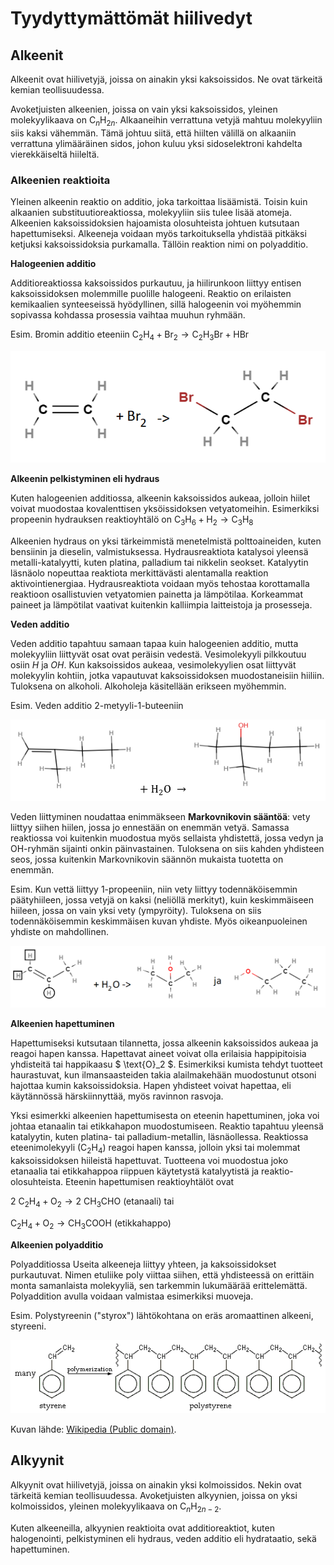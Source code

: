 # Tyydyttymättömät hiilivedyt

## Alkeenit

Alkeenit ovat hiilivetyjä, joissa on ainakin yksi kaksoissidos. Ne ovat tärkeitä kemian teollisuudessa.

Avoketjuisten alkeenien, joissa on vain yksi kaksoissidos, yleinen molekyylikaava on $\text{C}_n \text{H}_{2n}$. Alkaaneihin verrattuna vetyjä mahtuu molekyyliin siis kaksi vähemmän. Tämä johtuu siitä, että hiilten välillä on alkaaniin verrattuna ylimääräinen sidos, johon kuluu yksi sidoselektroni kahdelta vierekkäiseltä hiileltä.

### Alkeenien reaktioita

Yleinen alkeenin reaktio on additio, joka tarkoittaa lisäämistä. Toisin kuin alkaanien substituutioreaktiossa, molekyyliin siis tulee lisää atomeja. Alkeenien kaksoissidoksien hajoamista olosuhteista johtuen kutsutaan hapettumiseksi. Alkeeneja voidaan myös tarkoituksella yhdistää pitkäksi ketjuksi kaksoissidoksia purkamalla. Tällöin reaktion nimi on polyadditio.

**Halogeenien additio**

Additioreaktiossa kaksoissidos purkautuu, ja hiilirunkoon liittyy entisen kaksoissidoksen molemmille puolille halogeeni. Reaktio on erilaisten kemikaalien synteeseissä hyödyllinen, sillä halogeenin voi myöhemmin sopivassa kohdassa prosessia vaihtaa muuhun ryhmään. 

Esim. Bromin additio eteeniin $\text{C}_2 \text{H}_4 + \text{Br}_2  → \text{C}_2 \text{H}_3 \text{Br} + \text{HBr}$

![Additio, esim. 1](/images/additio1.png "Additio, esim. 1")

**Alkeenin pelkistyminen eli hydraus**

Kuten halogeenien additiossa, alkeenin kaksoissidos aukeaa, jolloin hiilet voivat muodostaa kovalenttisen yksöissidoksen vetyatomeihin. Esimerkiksi propeenin hydrauksen reaktioyhtälö on $\text{C}_3 \text{H}_6 + \text{H}_2  → \text{C}_3 \text{H}_8$

Alkeenien hydraus on yksi tärkeimmistä menetelmistä polttoaineiden, kuten bensiinin ja dieselin, valmistuksessa. Hydrausreaktiota katalysoi yleensä metalli-katalyytti, kuten platina, palladium tai nikkelin seokset. Katalyytin läsnäolo nopeuttaa reaktiota merkittävästi alentamalla reaktion aktivointienergiaa. Hydrausreaktiota voidaan myös tehostaa korottamalla reaktioon osallistuvien vetyatomien painetta ja lämpötilaa. Korkeammat paineet ja lämpötilat vaativat kuitenkin kalliimpia laitteistoja ja prosesseja.

**Veden additio**

Veden additio tapahtuu samaan tapaa kuin halogeenien additio, mutta molekyyliin liittyvät osat ovat peräisin vedestä. Vesimolekyyli pilkkoutuu osiin $H$ ja $OH$. Kun kaksoissidos aukeaa, vesimolekyylien osat liittyvät molekyylin kohtiin, jotka vapautuvat kaksoissidoksen muodostaneisiin hiiliin. Tuloksena on alkoholi. Alkoholeja käsitellään erikseen myöhemmin.

Esim. Veden additio 2-metyyli-1-buteeniin

![Additio, esim. 2](/images/additio2.PNG "Additio, esim. 2")

Veden liittyminen noudattaa enimmäkseen **Markovnikovin sääntöä**: vety liittyy siihen hiilen, jossa jo ennestään on enemmän vetyä. Samassa reaktiossa voi kuitenkin muodostua myös sellaista yhdistettä, jossa vedyn ja $\text{OH}$-ryhmän sijainti onkin päinvastainen. Tuloksena on siis kahden yhdisteen seos, jossa kuitenkin Markovnikovin säännön mukaista tuotetta on enemmän.

Esim. Kun vettä liittyy 1-propeeniin, niin vety liittyy todennäköisemmin päätyhiileen, jossa vetyjä on kaksi (neliöllä merkityt), kuin keskimmäiseen hiileen, jossa on vain yksi vety (ympyröity). Tuloksena on siis todennäköisemmin keskimmäisen kuvan yhdiste. Myös oikeanpuoleinen yhdiste on mahdollinen.

![Additio, esim. 3](/images/additio3.png "Additio, esim. 3")

**Alkeenien hapettuminen**

Hapettumiseksi kutsutaan tilannetta, jossa alkeenin kaksoissidos aukeaa ja reagoi hapen kanssa. Hapettavat aineet voivat olla erilaisia happipitoisia yhdisteitä tai happikaasu $ \text{O}_2 $. Esimerkiksi kumista tehdyt tuotteet haurastuvat, kun ilmansaasteiden takia alailmakehään muodostunut otsoni hajottaa kumin kaksoissidoksia. Hapen yhdisteet voivat hapettaa, eli käytännössä härskiinnyttää, myös ravinnon rasvoja.

Yksi esimerkki alkeenien hapettumisesta on eteenin hapettuminen, joka voi johtaa etanaalin tai etikkahapon muodostumiseen. Reaktio tapahtuu yleensä katalyytin, kuten platina- tai palladium-metallin, läsnäollessa. Reaktiossa eteenimolekyyli $(\text{C}_2\text{H}_4)$ reagoi hapen kanssa, jolloin yksi tai molemmat kaksoissidoksen hiileistä hapettuvat. Tuotteena voi muodostua joko etanaalia tai etikkahappoa riippuen käytetystä katalyytistä ja reaktio-olosuhteista. Eteenin hapettumisen reaktioyhtälöt ovat

$2 \ \text{C}_2\text{H}_4 + \text{O}_2 → 2 \ \text{CH}_3\text{CHO}$ (etanaali) tai

$\text{C}_2\text{H}_4 + \text{O}_2 → \text{CH}_3 \text{COOH}$ (etikkahappo)

**Alkeenien polyadditio**

Polyadditiossa Useita alkeeneja liittyy yhteen, ja kaksoissidokset purkautuvat. Nimen etuliike poly viittaa siihen, että yhdisteessä on erittäin monta samanlaista molekyyliä, sen tarkemmin lukumäärää erittelemättä. Polyaddition avulla voidaan valmistaa esimerkiksi muoveja.

Esim. Polystyreenin ("styrox") lähtökohtana on eräs aromaattinen alkeeni, styreeni.

![Polystyreeni](/images/Polystyrene_formation.png "Polystyreeni")

Kuvan lähde: [Wikipedia (Public domain)](https://commons.wikimedia.org/w/index.php?curid=426479).

## Alkyynit

Alkyynit ovat hiilivetyjä, joissa on ainakin yksi kolmoissidos. Nekin ovat tärkeitä kemian teollisuudessa. Avoketjuisten alkyynien, joissa on yksi kolmoissidos, yleinen molekyylikaava on $\text{C}_n \text{H}_{2n-2}$.

Kuten alkeeneilla, alkyynien reaktioita ovat additioreaktiot, kuten halogenointi, pelkistyminen eli hydraus, veden additio eli hydrataatio, sekä hapettuminen.